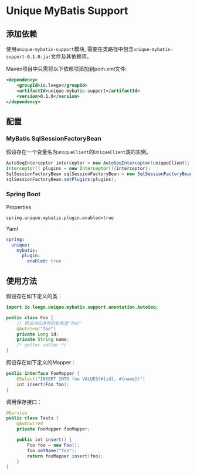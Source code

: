 # Unique MyBatis Support

## 添加依赖

使用`unique-mybatis-support`模块, 需要在类路径中包含`unique-mybatis-support-0.1.0.jar`文件及其依赖项。

Maven项目中只需将以下依赖项添加到pom.xml文件:

```xml
<dependency>
    <groupId>io.leego</groupId>
    <artifactId>unique-mybatis-support</artifactId>
    <version>0.1.0</version>
</dependency>
```

## 配置

### MyBatis SqlSessionFactoryBean

假设存在一个变量名为`uniqueClient`的`UniqueClient`类的实例。

```java
AutoSeqInterceptor interceptor = new AutoSeqInterceptor(uniqueClient);
Interceptor[] plugins = new Interceptor[]{interceptor};
SqlSessionFactoryBean sqlSessionFactoryBean = new SqlSessionFactoryBean();
sqlSessionFactoryBean.setPlugins(plugins);
```

### Spring Boot

Properties

```properties
spring.unique.mybatis.plugin.enabled=true
```

Yaml

```yaml
spring:
  unique:
    mybatis:
      plugin:
        enabled: true
```

## 使用方法

假设存在如下定义的类：

```java
import io.leego.unique.mybatis.support.annotation.AutoSeq;

public class Foo {
    // 假设对应序列的名称是"foo"
    @AutoSeq("foo")
    private Long id;
    private String name;
    /* getter setter */
}
```

假设存在如下定义的Mapper：

```java
public interface FooMapper {
    @Select("INSERT INTO foo VALUES(#{id}, #{name})")
    int insert(Foo foo);
}
```

调用保存接口：

```java
@Service
public class Tests {
    @Autowired
    private FooMapper fooMapper;

    public int insert() {
        Foo foo = new Foo();
        foo.setName("foo");
        return fooMapper.insert(foo);
    }
}
```